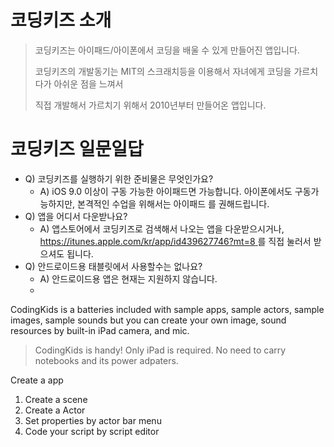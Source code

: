 # 코딩키즈 소개

> 코딩키즈는 아이패드/아이폰에서 코딩을 배울 수 있게 만들어진 앱입니다.
>
> 코딩키즈의 개발동기는 MIT의 스크래치등을 이용해서 자녀에게 코딩을 가르치다가 아쉬운 점을 느껴서
>
> 직접 개발해서 가르치기 위해서 2010년부터  만들어온  앱입니다.



# 코딩키즈 일문일답

* Q\) 코딩키즈를 실행하기 위한 준비물은 무엇인가요?
  * A\) iOS 9.0  이상이 구동 가능한 아이패드면 가능합니다. 아이폰에서도 구동가능하지만, 본격적인 수업을 위해서는 아이패드 를 권해드립니다.
* Q\) 앱을 어디서 다운받나요?
  * A\) 앱스토어에서 코딩키즈로 검색해서 나오는  앱을 다운받으시거나, [https://itunes.apple.com/kr/app/id439627746?mt=8 ](https://itunes.apple.com/kr/app/id439627746?mt=8 )를 직접 눌러서 받으셔도 됩니다.
* Q\) 안드로이드용 태블릿에서 사용할수는 없나요?
  * A\) 안드로이드용 앱은 현재는 지원하지 않습니다.
  * 



CodingKids is a batteries included with sample apps, sample actors, sample images, sample sounds but you can create your own image, sound resources by built-in iPad camera, and mic.

> CodingKids is handy! Only iPad is required. No need to carry notebooks and its power adpaters.

Create a app

1. Create a scene
2. Create a Actor
3. Set properties by actor bar menu
4. Code your script by script editor



